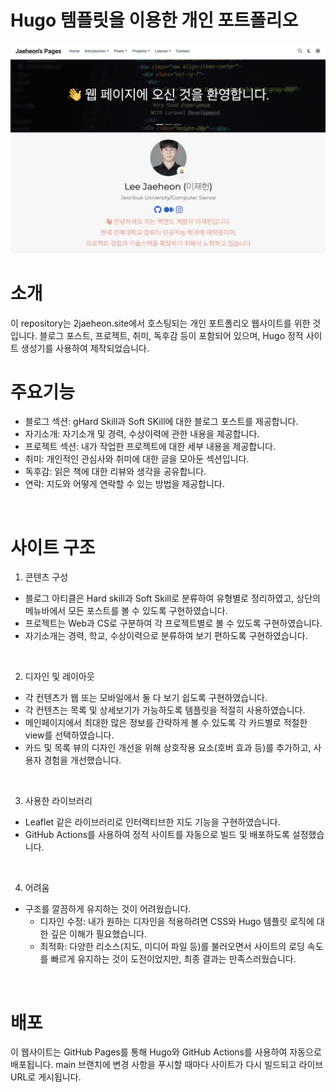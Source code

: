 # Hugo 템플릿을 이용한 개인 포트폴리오
[![Screenshot](preview.png)](https://2jaeheon.site) 

# 소개
이 repository는 2jaeheon.site에서 호스팅되는 개인 포트폴리오 웹사이트를 위한 것입니다. 블로그 포스트, 프로젝트, 취미, 독후감 등이 포함되어 있으며, Hugo 정적 사이트 생성기를 사용하여 제작되었습니다. 

# 주요기능
- 블로그 섹션: gHard Skill과 Soft SKill에 대한 블로그 포스트를 제공합니다.
- 자기소개: 자기소개 및 경력, 수상이력에 관한 내용을 제공합니다.
- 프로젝트 섹션: 내가 작업한 프로젝트에 대한 세부 내용을 제공합니다.
- 취미: 개인적인 관심사와 취미에 대한 글을 모아둔 섹션입니다.
- 독후감: 읽은 책에 대한 리뷰와 생각을 공유합니다.
- 연락: 지도와 어떻게 연락할 수 있는 방법을 제공합니다.

<br>

# 사이트 구조
1. 콘텐츠 구성
   
  - 블로그 아티클은 Hard skill과 Soft Skill로 분류하여 유형별로 정리하였고, 상단의 메뉴바에서 모든 포스트를 볼 수 있도록 구현하였습니다.
  - 프로젝트는 Web과 CS로 구분하여 각 프로젝트별로 볼 수 있도록 구현하였습니다.
  - 자기소개는 경력, 학교, 수상이력으로 분류하여 보기 편하도록 구현하였습니다.

<br>  

2. 디자인 및 레이아웃
   
  - 각 컨텐츠가 웹 또는 모바일에서 둘 다 보기 쉽도록 구현하였습니다.
  - 각 컨텐츠는 목록 및 상세보기가 가능하도록 템플릿을 적절히 사용하였습니다.
  - 메인페이지에서 최대한 많은 정보를 간략하게 볼 수 있도록 각 카드별로 적절한 view를 선택하였습니다.
  - 카드 및 목록 뷰의 디자인 개선을 위해 상호작용 요소(호버 효과 등)를 추가하고, 사용자 경험을 개선했습니다.

<br>

3.	사용한 라이브러리

  - Leaflet 같은 라이브러리로 인터랙티브한 지도 기능을 구현하였습니다.
  - GitHub Actions를 사용하여 정적 사이트를 자동으로 빌드 및 배포하도록 설정했습니다.
    
<br>    

4.	어려움
   
  - 구조를 깔끔하게 유지하는 것이 어려웠습니다.
	- 디자인 수정: 내가 원하는 디자인을 적용하려면 CSS와 Hugo 템플릿 로직에 대한 깊은 이해가 필요했습니다.
	- 최적화: 다양한 리소스(지도, 미디어 파일 등)를 불러오면서 사이트의 로딩 속도를 빠르게 유지하는 것이 도전이었지만, 최종 결과는 만족스러웠습니다.

<br>

# 배포
이 웹사이트는 GitHub Pages를 통해 Hugo와 GitHub Actions를 사용하여 자동으로 배포됩니다. main 브랜치에 변경 사항을 푸시할 때마다 사이트가 다시 빌드되고 라이브 URL로 게시됩니다.
